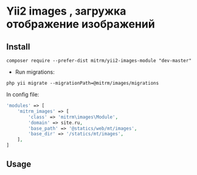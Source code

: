 Yii2 images , загружка отображение изображений
=====================


## Install
```
composer require --prefer-dist mitrm/yii2-images-module "dev-master"
```


- Run migrations:

```
php yii migrate --migrationPath=@mitrm/images/migrations
```

In config file:

```php
'modules' => [
    'mitrm_images' => [
        'class' => 'mitrm\images\Module',
        'domain' => site.ru,
        'base_path' => '@statics/web/mt/images',
        'base_dir' => '/statics/mt/images',
    ],
]
```

## Usage
